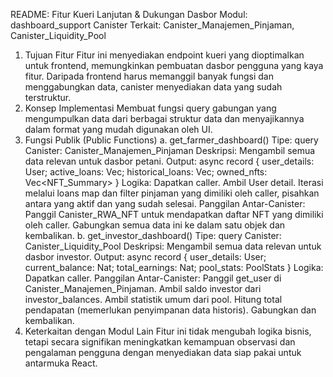 README: Fitur Kueri Lanjutan & Dukungan Dasbor
Modul: dashboard_support
Canister Terkait: Canister_Manajemen_Pinjaman, Canister_Liquidity_Pool
1. Tujuan Fitur
Fitur ini menyediakan endpoint kueri yang dioptimalkan untuk frontend, memungkinkan pembuatan dasbor pengguna yang kaya fitur. Daripada frontend harus memanggil banyak fungsi dan menggabungkan data, canister menyediakan data yang sudah terstruktur.
2. Konsep Implementasi
Membuat fungsi query gabungan yang mengumpulkan data dari berbagai struktur data dan menyajikannya dalam format yang mudah digunakan oleh UI.
3. Fungsi Publik (Public Functions)
a. get_farmer_dashboard()
Tipe: query
Canister: Canister_Manajemen_Pinjaman
Deskripsi: Mengambil semua data relevan untuk dasbor petani.
Output: async record { user_details: User; active_loans: Vec<Loan>; historical_loans: Vec<Loan>; owned_nfts: Vec<NFT_Summary> }
Logika:
Dapatkan caller.
Ambil User detail.
Iterasi melalui loans map dan filter pinjaman yang dimiliki oleh caller, pisahkan antara yang aktif dan yang sudah selesai.
Panggilan Antar-Canister: Panggil Canister_RWA_NFT untuk mendapatkan daftar NFT yang dimiliki oleh caller.
Gabungkan semua data ini ke dalam satu objek dan kembalikan.
b. get_investor_dashboard()
Tipe: query
Canister: Canister_Liquidity_Pool
Deskripsi: Mengambil semua data relevan untuk dasbor investor.
Output: async record { user_details: User; current_balance: Nat; total_earnings: Nat; pool_stats: PoolStats }
Logika:
Dapatkan caller.
Panggilan Antar-Canister: Panggil get_user di Canister_Manajemen_Pinjaman.
Ambil saldo investor dari investor_balances.
Ambil statistik umum dari pool.
Hitung total pendapatan (memerlukan penyimpanan data historis).
Gabungkan dan kembalikan.
4. Keterkaitan dengan Modul Lain
Fitur ini tidak mengubah logika bisnis, tetapi secara signifikan meningkatkan kemampuan observasi dan pengalaman pengguna dengan menyediakan data siap pakai untuk antarmuka React.
